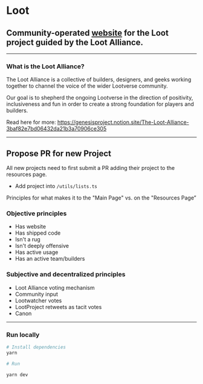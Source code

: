 # Loot

## Community-operated [website](https://www.lootproject.com/) for the Loot project guided by the Loot Alliance.
<hr>

### What is the Loot Alliance?
The Loot Alliance is a collective of builders, designers, and geeks working together to channel the voice of the wider Lootverse community.

Our goal is to shepherd the ongoing Lootverse in the direction of positivity, inclusiveness and fun in order to create a strong foundation for players and builders.

Read here for more: https://genesisproject.notion.site/The-Loot-Alliance-3baf82e7bd06432da21b3a70906ce305
<hr>

## Propose PR for new Project

All new projects need to first submit a PR adding their project to the resources page.

- Add project into `/utils/lists.ts`

Principles for what makes it to the "Main Page" vs. on the "Resources Page”

### Objective principles
- Has website
- Has shipped code
- Isn't a rug
- Isn't deeply offensive
- Has active usage
- Has an active team/builders

### Subjective and decentralized principles
- Loot Alliance voting mechanism
- Community input
- Lootwatcher votes
- LootProject retweets as tacit votes
- Canon

<hr>

### Run locally

```bash
# Install dependencies
yarn

# Run

yarn dev
```

